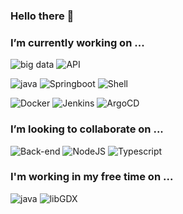 ### Hello there 👋

<!--
**decoupigny83/decoupigny83** is a ✨ _special_ ✨ repository because its `README.md` (this file) appears on your GitHub profile.

Here are some ideas to get you started:
-->
### I’m currently working on ...
![big data](https://img.shields.io/badge/-Big%20Data-important)  ![API](https://img.shields.io/badge/-API-success)

![java](https://img.shields.io/badge/-Java-red) ![Springboot](https://img.shields.io/badge/-SpringBoot-red) ![Shell](https://img.shields.io/badge/-Shell-red)

![Docker](https://img.shields.io/badge/-Docker-informational) ![Jenkins](https://img.shields.io/badge/-Jenkins-lightgrey) ![ArgoCD](https://img.shields.io/badge/-ArgoCD-orange)

### I’m looking to collaborate on ...
![Back-end](https://img.shields.io/badge/-Back--end-blue) ![NodeJS](https://img.shields.io/badge/-NodeJS-success) ![Typescript](https://img.shields.io/badge/-Typescript-critical)
### I'm working in my free time on ...
![java](https://img.shields.io/badge/-JavaGameDev-important) ![libGDX](https://img.shields.io/badge/-LibGDX-critical)
